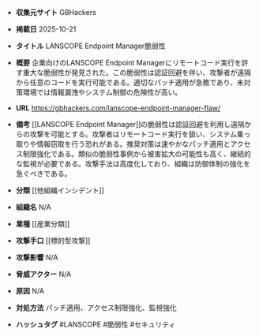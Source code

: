 - **収集元サイト**
GBHackers

- **掲載日**
2025-10-21

- **タイトル**
LANSCOPE Endpoint Manager脆弱性

- **概要**
企業向けのLANSCOPE Endpoint Managerにリモートコード実行を許す重大な脆弱性が発見された。この脆弱性は認証回避を伴い、攻撃者が遠隔から任意のコードを実行可能である。適切なパッチ適用が急務であり、未対策環境では情報漏洩やシステム制御の危険性が高い。

- **URL**
https://gbhackers.com/lanscope-endpoint-manager-flaw/

- **備考**
[[LANSCOPE Endpoint Manager]]の脆弱性は認証回避を利用し遠隔からの攻撃を可能とする。攻撃者はリモートコード実行を狙い、システム乗っ取りや情報窃取を行う恐れがある。推奨対策は速やかなパッチ適用とアクセス制限強化である。類似の脆弱性事例から被害拡大の可能性も高く、継続的な監視が必要である。攻撃手法は高度化しており、組織は防御体制の強化を急ぐべきである。

- **分類**
[[他組織インシデント]]

- **組織名**
N/A

- **業種**
[[産業分類]]

- **攻撃手口**
[[標的型攻撃]]

- **攻撃影響**
N/A

- **脅威アクター**
N/A

- **原因**
N/A

- **対処方法**
パッチ適用、アクセス制限強化、監視強化

- **ハッシュタグ**
#LANSCOPE #脆弱性 #セキュリティ
